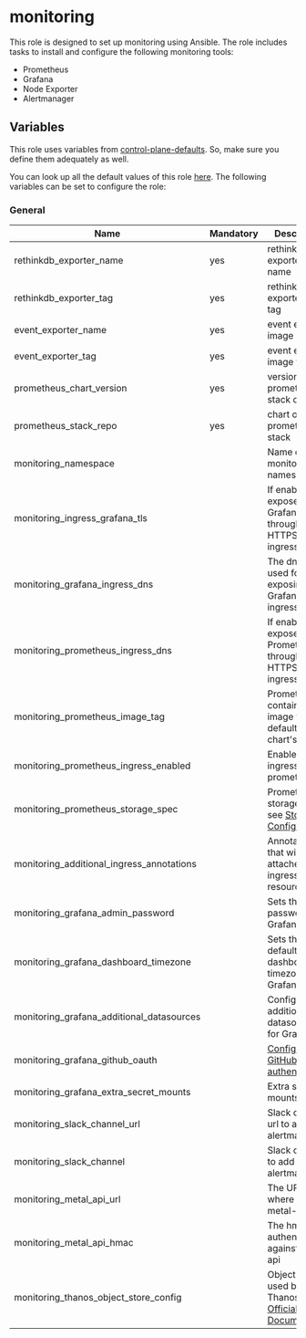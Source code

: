 # monitoring

This role is designed to set up monitoring using Ansible.
The role includes tasks to install and configure the following monitoring tools:

- Prometheus
- Grafana
- Node Exporter
- Alertmanager

## Variables

This role uses variables from [control-plane-defaults](/control-plane). So, make sure you define them adequately as well.

You can look up all the default values of this role [here](defaults/main/main.yaml).
The following variables can be set to configure the role:

### General

| Name                                      | Mandatory | Description                                                                                                                                                     |
|-------------------------------------------|-----------|-----------------------------------------------------------------------------------------------------------------------------------------------------------------|
| rethinkdb_exporter_name                   | yes       | rethinkdb exporter image name                                                                                                                                   |
| rethinkdb_exporter_tag                    | yes       | rethinkdb exporter image tag                                                                                                                                    |
| event_exporter_name                       | yes       | event exporter image name                                                                                                                                       |
| event_exporter_tag                        | yes       | event exporter image tag                                                                                                                                        |
| prometheus_chart_version                  | yes       | version of the prometheus stack chart                                                                                                                           |
| prometheus_stack_repo                     | yes       | chart of the prometheus stack                                                                                                                                   |
| monitoring_namespace                      |           | Name of the monitoring namespace                                                                                                                                |
| monitoring_ingress_grafana_tls            |           | If enabled, exposes Grafana through HTTPS on the ingress                                                                                                        |
| monitoring_grafana_ingress_dns            |           | The dns name used for exposing Grafana via ingress                                                                                                              |
| monitoring_prometheus_ingress_dns         |           | If enabled, exposes Prometheus through HTTPS on the ingress                                                                                                     |
| monitoring_prometheus_image_tag           |           | Prometheus container image tag, defaults to chart's default                                                                                                     |
| monitoring_prometheus_ingress_enabled     |           | Enables ingress for prometheus                                                                                                                                  |
| monitoring_prometheus_storage_spec        |           | Prometheus storage spec, see [Storage Configuration](https://github.com/prometheus-operator/prometheus-operator/blob/main/Documentation/user-guides/storage.md) |
| monitoring_additional_ingress_annotations |           | Annotations that will be attached to the ingress resource                                                                                                       |
| monitoring_grafana_admin_password         |           | Sets the admin password for Grafana                                                                                                                             |
| monitoring_grafana_dashboard_timezone     |           | Sets the default's dashboard timezone for Grafana                                                                                                               |
| monitoring_grafana_additional_datasources |           | Configures additional datasources for Grafana                                                                                                                   |
| monitoring_grafana_github_oauth           |           | [Configure GitHub OAuth2 authentication](https://grafana.com/docs/grafana/latest/setup-grafana/configure-security/configure-authentication/github/)             |
| monitoring_grafana_extra_secret_mounts    |           | Extra secret mounts                                                                                                                                             |
| monitoring_slack_channel_url              |           | Slack channel url to add on alertmanager                                                                                                                        |
| monitoring_slack_channel                  |           | Slack channel to add on alertmanager                                                                                                                            |
| monitoring_metal_api_url                  |           | The URL where to reach metal-api                                                                                                                                |
| monitoring_metal_api_hmac                 |           | The hmac to authenticate against metal-api                                                                                                                      |
| monitoring_thanos_object_store_config     |           | Object storage used by Thanos, see [Official Documentation](https://thanos.io/tip/thanos/storage.md/#supported-clients)                                         |
